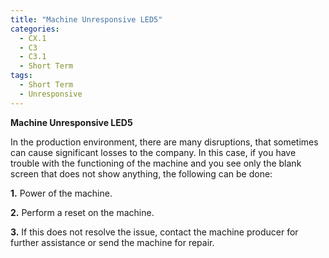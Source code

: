 ```yaml
---
title: "Machine Unresponsive LED5"
categories:
  - CX.1
  - C3
  - C3.1
  - Short Term
tags:
  - Short Term
  - Unresponsive
---
```


**Machine Unresponsive LED5**

In the production environment, there are many disruptions, that sometimes can cause significant losses to the company. In this case, if you have trouble with the functioning of the machine and you see only the blank screen that does not show anything, the following can be done:

**1.** Power of the machine.

**2.** Perform a reset on the machine.

**3.** If this does not resolve the issue, contact the machine producer for further assistance or send the machine for repair.

